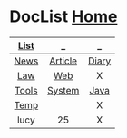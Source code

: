 # DocList   [Home](../index.md)

| __[List](list.md)__ | _ | _ |
|:---:|:---:|:---:|
| [News](News/index.md) | [Article](article/index.md) | [Diary](Diary/index.md) |
| [Law](Law/index.md) | [Web](Web/index.md) | X |
| [Tools](Tools/index.md) | [System](System/index.md) | [Java](Java/index.md) |
| [Temp](Temp/index.md) |  | X |
| lucy | 25 | X |

